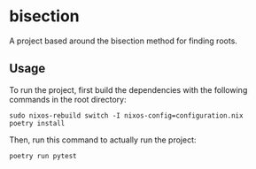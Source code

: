 # bisection

A project based around the bisection method for finding roots.

## Usage

To run the project, first build the dependencies with the following commands in the root directory:

```
sudo nixos-rebuild switch -I nixos-config=configuration.nix
poetry install
```

Then, run this command to actually run the project:

```
poetry run pytest
```
